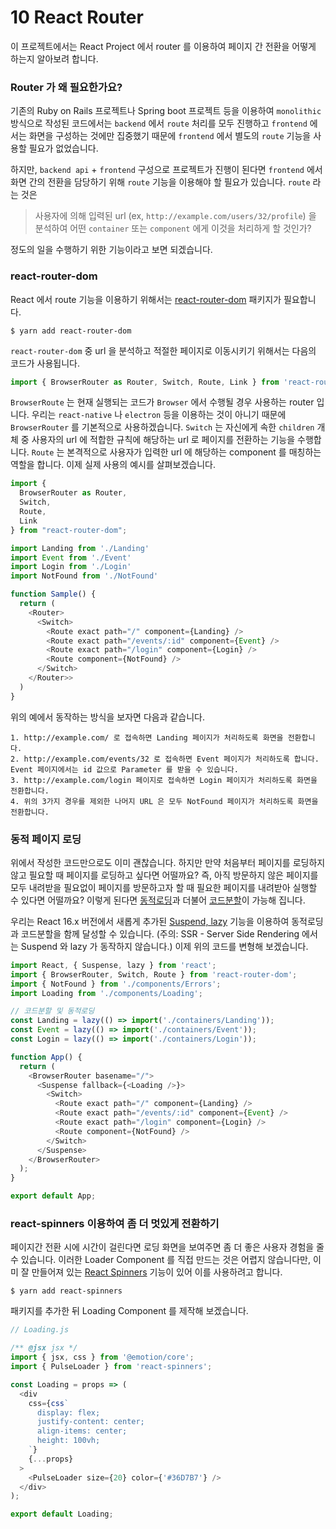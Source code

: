 # 10 React Router

이 프로젝트에서는 React Project 에서 router 를 이용하여 페이지 간 전환을 어떻게 하는지 알아보려 합니다.

### Router 가 왜 필요한가요?

기존의 Ruby on Rails 프로젝트나 Spring boot 프로젝트 등을 이용하여 `monolithic` 방식으로 작성된 코드에서는 `backend` 에서 `route` 처리를 모두 진행하고 `frontend` 에서는 화면을 구성하는 것에만 집중했기 때문에 `frontend` 에서 별도의 `route` 기능을 사용할 필요가 없었습니다.

하지만, `backend api` + `frontend` 구성으로 프로젝트가 진행이 된다면 `frontend` 에서 화면 간의 전환을 담당하기 위해 `route` 기능을 이용해야 할 필요가 있습니다. `route` 라는 것은

> 사용자에 의해 입력된 url (ex, `http://example.com/users/32/profile`) 을 분석하여 어떤 `container` 또는 `component` 에게 이것을 처리하게 할 것인가?

정도의 일을 수행하기 위한 기능이라고 보면 되겠습니다.

### react-router-dom

React 에서 route 기능을 이용하기 위해서는 [react-router-dom](https://reacttraining.com/react-router/web/guides/quick-start) 패키지가 필요합니다.

```shell
$ yarn add react-router-dom
```

`react-router-dom` 중 url 을 분석하고 적절한 페이지로 이동시키기 위해서는 다음의 코드가 사용됩니다.

```javascript
import { BrowserRouter as Router, Switch, Route, Link } from 'react-router-dom';
```

`BrowserRoute` 는 현재 실행되는 코드가 `Browser` 에서 수행될 경우 사용하는 router 입니다. 우리는 `react-native` 나 `electron` 등을 이용하는 것이 아니기 때문에 `BrowserRouter` 를 기본적으로 사용하겠습니다. `Switch` 는 자신에게 속한 `children` 개체 중 사용자의 url 에 적합한 규칙에 해당하는 url 로 페이지를 전환하는 기능을 수행합니다. `Route` 는 본격적으로 사용자가 입력한 url 에 해당하는 component 를 매칭하는 역할을 합니다. 이제 실제 사용의 예시를 살펴보겠습니다.

```javascript
import {
  BrowserRouter as Router,
  Switch,
  Route,
  Link
} from "react-router-dom";

import Landing from './Landing'
import Event from './Event'
import Login from './Login'
import NotFound from './NotFound'

function Sample() {
  return (
    <Router>
      <Switch>
        <Route exact path="/" component={Landing} />
        <Route exact path="/events/:id" component={Event} />
        <Route exact path="/login" component={Login} />
        <Route component={NotFound} />
      </Switch>
    </Router>>
  )
}
```

위의 예에서 동작하는 방식을 보자면 다음과 같습니다.

```
1. http://example.com/ 로 접속하면 Landing 페이지가 처리하도록 화면을 전환합니다.
2. http://example.com/events/32 로 접속하면 Event 페이지가 처리하도록 합니다. Event 페이지에서는 id 값으로 Parameter 를 받을 수 있습니다.
3. http://example.com/login 페이지로 접속하면 Login 페이지가 처리하도록 화면을 전환합니다.
4. 위의 3가지 경우를 제외한 나머지 URL 은 모두 NotFound 페이지가 처리하도록 화면을 전환합니다.
```

### 동적 페이지 로딩

위에서 작성한 코드만으로도 이미 괜찮습니다. 하지만 만약 처음부터 페이지를 로딩하지 않고 필요할 때 페이지를 로딩하고 싶다면 어떨까요? 즉, 아직 방문하지 않은 페이지를 모두 내려받을 필요없이 페이지를 방문하고자 할 때 필요한 페이지를 내려받아 실행할 수 있다면 어떨까요? 이렇게 된다면 [동적로딩](https://sung.codes/blog/2018/10/28/loading-react-components-dynamically-on-demand-using-react-lazy/)과 더불어 [코드분할](https://velog.io/@velopert/react-code-splitting)이 가능해 집니다.

우리는 React 16.x 버전에서 새롭게 추가된 [Suspend, lazy](https://ko.reactjs.org/docs/code-splitting.html) 기능을 이용하여 동적로딩과 코드분할을 함께 달성할 수 있습니다. (주의: SSR - Server Side Rendering 에서는 Suspend 와 lazy 가 동작하지 않습니다.) 이제 위의 코드를 변형해 보겠습니다.

```javascript
import React, { Suspense, lazy } from 'react';
import { BrowserRouter, Switch, Route } from 'react-router-dom';
import { NotFound } from './components/Errors';
import Loading from './components/Loading';

// 코드분할 및 동적로딩
const Landing = lazy(() => import('./containers/Landing'));
const Event = lazy(() => import('./containers/Event'));
const Login = lazy(() => import('./containers/Login'));

function App() {
  return (
    <BrowserRouter basename="/">
      <Suspense fallback={<Loading />}>
        <Switch>
          <Route exact path="/" component={Landing} />
          <Route exact path="/events/:id" component={Event} />
          <Route exact path="/login" component={Login} />
          <Route component={NotFound} />
        </Switch>
      </Suspense>
    </BrowserRouter>
  );
}

export default App;
```

### react-spinners 이용하여 좀 더 멋있게 전환하기

페이지간 전환 시에 시간이 걸린다면 로딩 화면을 보여주면 좀 더 좋은 사용자 경험을 줄 수 있습니다. 이러한 Loader Component 를 직접 만드는 것은 어렵지 않습니다만, 이미 잘 만들어져 있는 [React Spinners](https://github.com/davidhu2000/react-spinners) 기능이 있어 이를 사용하려고 합니다.

```shell
$ yarn add react-spinners
```

패키지를 추가한 뒤 Loading Component 를 제작해 보겠습니다.

```javascript
// Loading.js

/** @jsx jsx */
import { jsx, css } from '@emotion/core';
import { PulseLoader } from 'react-spinners';

const Loading = props => (
  <div
    css={css`
      display: flex;
      justify-content: center;
      align-items: center;
      height: 100vh;
    `}
    {...props}
  >
    <PulseLoader size={20} color={'#36D7B7'} />
  </div>
);

export default Loading;
```
